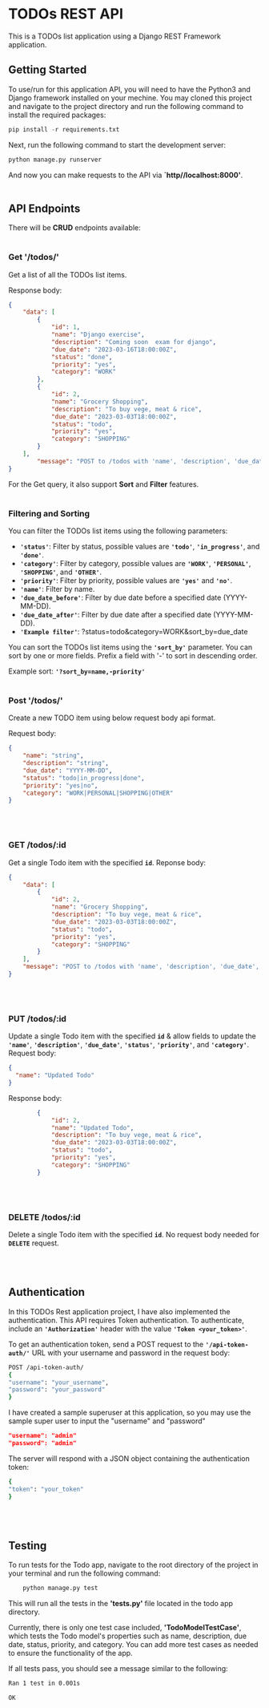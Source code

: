 # TODOs REST API
This is a TODOs list application using a Django REST Framework application. 

## Getting Started
To use/run for this application API, you will need to have the Python3 and Django framework installed on your mechine. You may cloned this project and navigate to the project directory and run the following command to install the required packages: 

```python
pip install -r requirements.txt
```

Next, run the following command to start the development server: 

```python
python manage.py runserver
```

And now you can make requests to the API via **`http//localhost:8000'**.
<br /><br />

## API Endpoints
There will be **CRUD** endpoints available: 
<br /><br />

### Get '/todos/'
Get a list of all the TODOs list items. 

Response body: 
```json
{
    "data": [
        {
            "id": 1,
            "name": "Django exercise",
            "description": "Coming soon  exam for django",
            "due_date": "2023-03-16T18:00:00Z",
            "status": "done",
            "priority": "yes",
            "category": "WORK"
        },
        {
            "id": 2,
            "name": "Grocery Shopping",
            "description": "To buy vege, meat & rice",
            "due_date": "2023-03-03T18:00:00Z",
            "status": "todo",
            "priority": "yes",
            "category": "SHOPPING"
        }
    ],
        "message": "POST to /todos with 'name', 'description', 'due_date', 'status'(todo/in_progress/done), 'priority'(yes/no), 'category'(WORK/PERSONAL/SHOPPING/OTHER)."
}
```
For the Get query, it also support **Sort** and **Filter** features.
<br /><br />

### Filtering and Sorting
You can filter the TODOs list items using the following parameters:

- **`'status'`**: Filter by status, possible values are **`'todo'`**, **`'in_progress'`**, and **`'done'`**.
- **`'category'`**: Filter by category, possible values are **`'WORK'`**, **`'PERSONAL'`**, **`'SHOPPING'`**, and **`'OTHER'`**.
- **`'priority'`**: Filter by priority, possible values are **`'yes'`** and **`'no'`**.
- **`'name'`**: Filter by name.
- **`'due_date_before'`**: Filter by due date before a specified date (YYYY-MM-DD).
- **`'due_date_after'`**: Filter by due date after a specified date (YYYY-MM-DD).
- **`'Example filter'`**: ?status=todo&category=WORK&sort_by=due_date

You can sort the TODOs list items using the **`'sort_by'`** parameter. You can sort by one or more fields. Prefix a field with '-' to sort in descending order.

Example sort: **`'?sort_by=name,-priority'`**
<br /><br />

### Post '/todos/'

Create a new TODO item using below request body api format. 

Request body:

```json
{
    "name": "string",
    "description": "string",
    "due_date": "YYYY-MM-DD",
    "status": "todo|in_progress|done",
    "priority": "yes|no",
    "category": "WORK|PERSONAL|SHOPPING|OTHER"
}
```
<br /><br />
### GET /todos/:id

Get a single Todo item with the specified **`id`**.
Reponse body: 
```json
{
    "data": [
        {
            "id": 2,
            "name": "Grocery Shopping",
            "description": "To buy vege, meat & rice",
            "due_date": "2023-03-03T18:00:00Z",
            "status": "todo",
            "priority": "yes",
            "category": "SHOPPING"
        }
    ],
    "message": "POST to /todos with 'name', 'description', 'due_date', 'status'(todo/in_progress/done), 'priority'(yes/no), 'category'(WORK/PERSONAL/SHOPPING/OTHER)."
}
```
<br /><br />
### PUT /todos/:id

Update a single Todo item with the specified **`id`** & allow fields to update the **`'name'`**, **`'description'`**, **`'due_date'`**, **`'status'`**, **`'priority'`**, and **`'category'`**.
Request body: 
``` json
{
  "name": "Updated Todo"
}
```

Response body: 
```json
        {
            "id": 2,
            "name": "Updated Todo",
            "description": "To buy vege, meat & rice",
            "due_date": "2023-03-03T18:00:00Z",
            "status": "todo",
            "priority": "yes",
            "category": "SHOPPING"
        }
```

<br /><br />
### DELETE /todos/:id

Delete a single Todo item with the specified **`id`**. No request body needed for **`DELETE`** request.

<br /><br />
## Authentication 

In this TODOs Rest application project, I have also implemented the authentication. This API requires Token authentication. To authenticate, include an **`'Authorization'`** header with the value **`'Token <your_token>'`**.

To get an authentication token, send a POST request to the **`'/api-token-auth/'`** URL with your username and password in the request body:

```bash
POST /api-token-auth/
{
"username": "your_username",
"password": "your_password"
}
```
I have created a sample superuser at this application, so you may use the sample super user to input the "username" and "password"
```json
"username": "admin"
"password": "admin"
```

The server will respond with a JSON object containing the authentication token:
```bash
{
"token": "your_token"
}
```
<br /><br />
## Testing 

To run tests for the Todo app, navigate to the root directory of the project in your terminal and run the following command:
```bash
    python manage.py test
```

This will run all the tests in the **'tests.py'** file located in the todo app directory.

Currently, there is only one test case included, **'TodoModelTestCase'**, which tests the Todo model's properties such as name, description, due date, status, priority, and category. You can add more test cases as needed to ensure the functionality of the app.

If all tests pass, you should see a message similar to the following:

```bash
Ran 1 test in 0.001s

OK
```